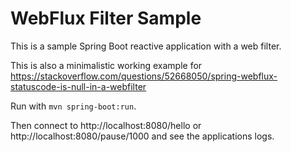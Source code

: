 # WebFlux Filter Sample

This is a sample Spring Boot reactive application with a web filter.

This is also a minimalistic working example for https://stackoverflow.com/questions/52668050/spring-webflux-statuscode-is-null-in-a-webfilter

Run with `mvn spring-boot:run`.

Then connect to http://localhost:8080/hello or http://localhost:8080/pause/1000
and see the applications logs.
